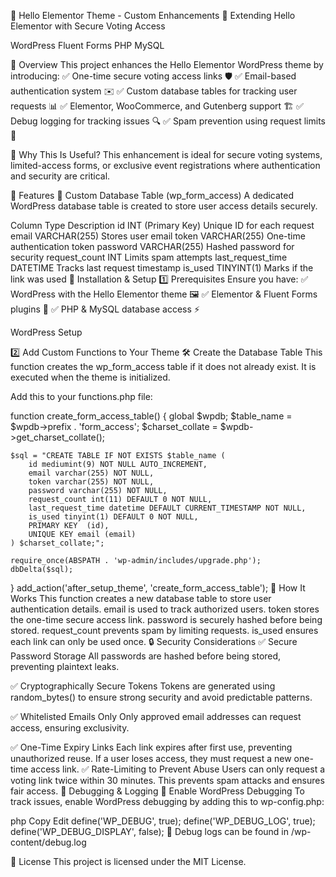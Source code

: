 🎨 Hello Elementor Theme - Custom Enhancements
🔧 Extending Hello Elementor with Secure Voting Access

WordPress
Fluent Forms
PHP
MySQL

🚀 Overview
This project enhances the Hello Elementor WordPress theme by introducing:
✅ One-time secure voting access links 🛡️
✅ Email-based authentication system ✉️
✅ Custom database tables for tracking user requests 📊
✅ Elementor, WooCommerce, and Gutenberg support 🏗️
✅ Debug logging for tracking issues 🔍
✅ Spam prevention using request limits 🚫

🔹 Why This Is Useful?
This enhancement is ideal for secure voting systems, limited-access forms, or exclusive event registrations where authentication and security are critical.

🎯 Features
📌 Custom Database Table (wp_form_access)
A dedicated WordPress database table is created to store user access details securely.

Column	Type	Description
id	INT (Primary Key)	Unique ID for each request
email	VARCHAR(255)	Stores user email
token	VARCHAR(255)	One-time authentication token
password	VARCHAR(255)	Hashed password for security
request_count	INT	Limits spam attempts
last_request_time	DATETIME	Tracks last request timestamp
is_used	TINYINT(1)	Marks if the link was used
📩 Installation & Setup
1️⃣ Prerequisites
Ensure you have:
✅ WordPress with the Hello Elementor theme 🖼️
✅ Elementor & Fluent Forms plugins 📝
✅ PHP & MySQL database access ⚡

WordPress Setup

2️⃣ Add Custom Functions to Your Theme
🛠️ Create the Database Table
This function creates the wp_form_access table if it does not already exist. It is executed when the theme is initialized.

Add this to your functions.php file:

function create_form_access_table() {
    global $wpdb;
    $table_name = $wpdb->prefix . 'form_access'; 
    $charset_collate = $wpdb->get_charset_collate();
    
    $sql = "CREATE TABLE IF NOT EXISTS $table_name (
        id mediumint(9) NOT NULL AUTO_INCREMENT,
        email varchar(255) NOT NULL,
        token varchar(255) NOT NULL,
        password varchar(255) NOT NULL,
        request_count int(11) DEFAULT 0 NOT NULL,
        last_request_time datetime DEFAULT CURRENT_TIMESTAMP NOT NULL,
        is_used tinyint(1) DEFAULT 0 NOT NULL,
        PRIMARY KEY  (id),
        UNIQUE KEY email (email)
    ) $charset_collate;";
    
    require_once(ABSPATH . 'wp-admin/includes/upgrade.php');
    dbDelta($sql);
}
add_action('after_setup_theme', 'create_form_access_table');
🔑 How It Works
This function creates a new database table to store user authentication details.
email is used to track authorized users.
token stores the one-time secure access link.
password is securely hashed before being stored.
request_count prevents spam by limiting requests.
is_used ensures each link can only be used once.
🔒 Security Considerations
✅ Secure Password Storage
All passwords are hashed before being stored, preventing plaintext leaks.

✅ Cryptographically Secure Tokens
Tokens are generated using random_bytes() to ensure strong security and avoid predictable patterns.

✅ Whitelisted Emails Only
Only approved email addresses can request access, ensuring exclusivity.

✅ One-Time Expiry Links
Each link expires after first use, preventing unauthorized reuse.
If a user loses access, they must request a new one-time access link.
✅ Rate-Limiting to Prevent Abuse
Users can only request a voting link twice within 30 minutes.
This prevents spam attacks and ensures fair access.
📝 Debugging & Logging
🔹 Enable WordPress Debugging
To track issues, enable WordPress debugging by adding this to wp-config.php:

php
Copy
Edit
define('WP_DEBUG', true);
define('WP_DEBUG_LOG', true);
define('WP_DEBUG_DISPLAY', false);
📂 Debug logs can be found in /wp-content/debug.log

📜 License
This project is licensed under the MIT License.
